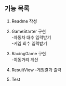 ## 기능 목록

1. Readme 작성

2. GameStarter 구현  
-자동차 대수 입력받기  
-게임 회수 입력받기

3. RacingGame 구현  
-이동거리 계산

4. ResultView
-게임결과 출력

5. Test


